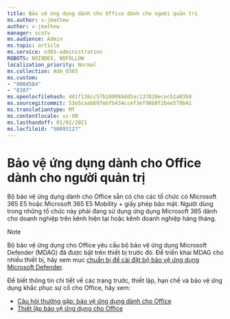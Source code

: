 ```yaml
---
title: Bảo vệ ứng dụng dành cho Office dành cho người quản trị
ms.author: v-jmathew
author: v-jmathew
manager: scotv
ms.audience: Admin
ms.topic: article
ms.service: o365-administration
ROBOTS: NOINDEX, NOFOLLOW
localization_priority: Normal
ms.collection: Adm_O365
ms.custom:
- "9004584"
- "8187"
ms.openlocfilehash: 4d1f136cc57b100084dd5ac137828ececb1a03b0
ms.sourcegitcommit: 53e5caab697ebfb434ccef3ef98b8f2bee579b41
ms.translationtype: MT
ms.contentlocale: vi-VN
ms.lasthandoff: 02/02/2021
ms.locfileid: "50093127"
---
```

# <a name="application-guard-for-office-for-admins"></a>Bảo vệ ứng dụng dành cho Office dành cho người quản trị

Bộ bảo vệ ứng dụng dành cho Office sẵn có cho các tổ chức có Microsoft 365 E5 hoặc Microsoft 365 E5 Mobility + giấy phép bảo mật. Người dùng trong những tổ chức này phải đang sử dụng ứng dụng Microsoft 365 dành cho doanh nghiệp trên kênh hiện tại hoặc kênh doanh nghiệp hàng tháng.

> [!NOTE]
> Bộ bảo vệ ứng dụng cho Office yêu cầu bộ bảo vệ ứng dụng Microsoft Defender (MDAG) đã được bật trên thiết bị trước đó. Để triển khai MDAG cho nhiều thiết bị, hãy xem mục [chuẩn bị để cài đặt bộ bảo vệ ứng dụng Microsoft Defender](https://docs.microsoft.com/windows/security/threat-protection/microsoft-defender-application-guard/install-md-app-guard).

Để biết thông tin chi tiết về các trang trước, thiết lập, hạn chế và bảo vệ ứng dụng khắc phục sự cố cho Office, hãy xem:

- [Câu hỏi thường gặp: bảo vệ ứng dụng dành cho Office](https://support.microsoft.com/office/application-guard-for-office-9e0fb9c2-ffad-43bf-8ba3-78f785fdba46)
- [Thiết lập bảo vệ ứng dụng cho Office](https://docs.microsoft.com/microsoft-365/security/office-365-security/install-app-guard)
